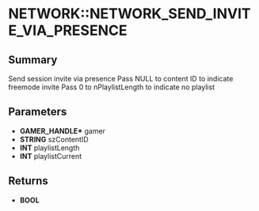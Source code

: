 # NETWORK::NETWORK_SEND_INVITE_VIA_PRESENCE

## Summary
Send session invite via presence
Pass NULL to content ID to indicate freemode invite
Pass 0 to nPlaylistLength to indicate no playlist

## Parameters
* **GAMER_HANDLE\*** gamer
* **STRING** szContentID
* **INT** playlistLength
* **INT** playlistCurrent

## Returns
* **BOOL**